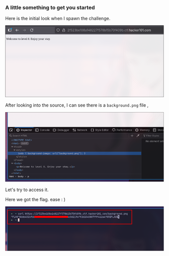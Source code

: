 ### A little something to get you started


Here is the initial look when I spawn the challenge. 

![alt text](image.png)

After looking into the source, I can see there is a `background.png` file ,

![alt text](image-1.png)

Let's try to access it. 

Here we got the flag. ease : )

![flag](image-2.png)